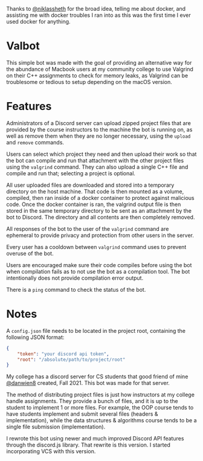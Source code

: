 Thanks to [@niklassheth](https://github.com/niklassheth "niklassheth's profile") for the broad idea, telling me about docker, and assisting me with docker troubles I ran into as this was the first time I ever used docker for anything.

# Valbot
This simple bot was made with the goal of providing an alternative way for the abundance of Macbook users at my community college to use Valgrind on their C++ assignments to check for memory leaks, as Valgrind can be troublesome or tedious to setup depending on the macOS version.

# Features
Administrators of a Discord server can upload zipped project files that are provided by the course instructors to the machine the bot is running on, as well as remove them when they are no longer necessary, using the `upload` and `remove` commands.

Users can select which project they need and then upload their work so that the bot can compile and run that attachment with the other project files using the `valgrind` command. They can also upload a single C++ file and compile and run that; selecting a project is optional.

All user uploaded files are downloaded and stored into a temporary directory on the host machine. That code is then mounted as a volume, compiled, then ran inside of a docker container to protect against malicious code. Once the docker container is ran, the valgrind output file is then stored in the same temporary directory to be sent as an attachment by the bot to Discord. The directory and all contents are then completely removed.

All responses of the bot to the user of the `valgrind` command are ephemeral to provide privacy and protection from other users in the server.

Every user has a cooldown between `valgrind` command uses to prevent overuse of the bot.

Users are encouraged make sure their code compiles before using the bot when compilation fails as to not use the bot as a compilation tool. The bot intentionally does not provide compilation error output.

There is a `ping` command to check the status of the bot.

# Notes
A `config.json` file needs to be located in the project root, containing the following JSON format:
```json
{
    "token": "your discord api token",
    "root": "/absolute/path/to/project/root"
}
```

My college has a discord server for CS students that good friend of mine [@danwien8](https://github.com/danwien8 "danwien8's profile") created, Fall 2021. This bot was made for that server.

The method of distributing project files is just how instructors at my college handle assignments. They provide a bunch of files, and it is up to the student to implement 1 or more files. For example, the OOP course tends to have students implement and submit several files (headers & implementation), while the data structures & algorithms course tends to be a single file submission (implementation).

I rewrote this bot using newer and much improved Discord API features through the discord.js library. That rewrite is this version. I started incorporating VCS with this version.